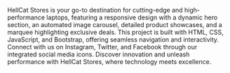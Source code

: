 HellCat Stores is your go-to destination for cutting-edge and high-performance laptops, featuring a responsive design with a dynamic hero section, an automated image carousel, detailed product showcases, and a marquee highlighting exclusive deals.
This project is built with HTML, CSS, JavaScript, and Bootstrap, offering seamless navigation and interactivity. Connect with us on Instagram, Twitter, and Facebook through our integrated social media icons. 
Discover innovation and unleash performance with HellCat Stores, where technology meets excellence.

